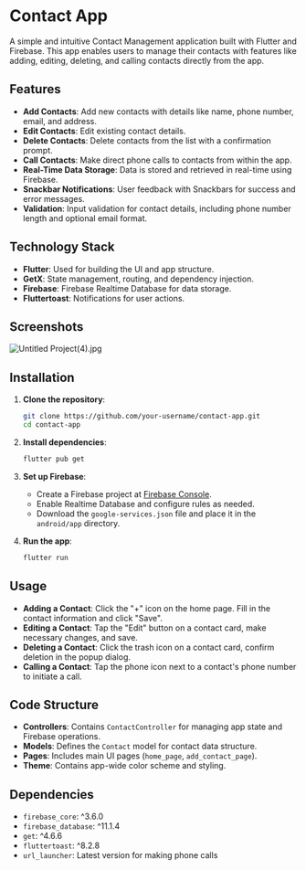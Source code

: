 
# Contact App

A simple and intuitive Contact Management application built with Flutter and Firebase. This app enables users to manage their contacts with features like adding, editing, deleting, and calling contacts directly from the app.

## Features

- **Add Contacts**: Add new contacts with details like name, phone number, email, and address.
- **Edit Contacts**: Edit existing contact details.
- **Delete Contacts**: Delete contacts from the list with a confirmation prompt.
- **Call Contacts**: Make direct phone calls to contacts from within the app.
- **Real-Time Data Storage**: Data is stored and retrieved in real-time using Firebase.
- **Snackbar Notifications**: User feedback with Snackbars for success and error messages.
- **Validation**: Input validation for contact details, including phone number length and optional email format.

## Technology Stack

- **Flutter**: Used for building the UI and app structure.
- **GetX**: State management, routing, and dependency injection.
- **Firebase**: Firebase Realtime Database for data storage.
- **Fluttertoast**: Notifications for user actions.

## Screenshots

![Untitled Project(4).jpg](..%2F..%2FDownloads%2FUntitled%20Project%284%29.jpg)

## Installation

1. **Clone the repository**:
   ```bash
   git clone https://github.com/your-username/contact-app.git
   cd contact-app
   ```

2. **Install dependencies**:
   ```bash
   flutter pub get
   ```

3. **Set up Firebase**:
    - Create a Firebase project at [Firebase Console](https://firebase.google.com/).
    - Enable Realtime Database and configure rules as needed.
    - Download the `google-services.json` file and place it in the `android/app` directory.

4. **Run the app**:
   ```bash
   flutter run
   ```

## Usage

- **Adding a Contact**: Click the "+" icon on the home page. Fill in the contact information and click "Save".
- **Editing a Contact**: Tap the "Edit" button on a contact card, make necessary changes, and save.
- **Deleting a Contact**: Click the trash icon on a contact card, confirm deletion in the popup dialog.
- **Calling a Contact**: Tap the phone icon next to a contact's phone number to initiate a call.

## Code Structure

- **Controllers**: Contains `ContactController` for managing app state and Firebase operations.
- **Models**: Defines the `Contact` model for contact data structure.
- **Pages**: Includes main UI pages (`home_page`, `add_contact_page`).
- **Theme**: Contains app-wide color scheme and styling.

## Dependencies

- `firebase_core`: ^3.6.0
- `firebase_database`: ^11.1.4
- `get`: ^4.6.6
- `fluttertoast`: ^8.2.8
- `url_launcher`: Latest version for making phone calls
